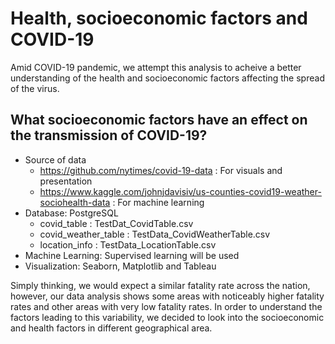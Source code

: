 # Health, socioeconomic factors and COVID-19
Amid COVID-19 pandemic, we attempt this analysis to acheive a better understanding of the health and socioeconomic factors affecting the spread of the virus.  

## What socioeconomic factors have an effect on the transmission of COVID-19?

- Source of data
  - <https://github.com/nytimes/covid-19-data> : For visuals and presentation
  - <https://www.kaggle.com/johnjdavisiv/us-counties-covid19-weather-sociohealth-data> : For machine learning
- Database: PostgreSQL
  - covid_table : TestDat_CovidTable.csv
  - covid_weather_table : TestData_CovidWeatherTable.csv
  - location_info : TestData_LocationTable.csv
- Machine Learning: Supervised learning will be used
- Visualization: Seaborn, Matplotlib and Tableau

Simply thinking, we would expect a similar fatality rate across the nation, however, our data analysis shows some areas with noticeably higher fatality rates and other areas with very low fatality rates. In order to understand the factors leading to this variability, we decided to look into the socioeconomic and health factors in different geographical area. 

